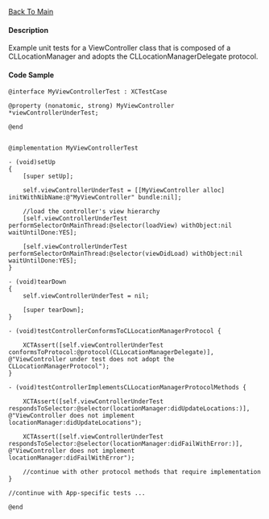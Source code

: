 [Back To Main](https://github.com/ccabanero/ios-unit-testing-patterns)

#### Description

Example unit tests for a ViewController class that is composed of a CLLocationManager and adopts the CLLocationManagerDelegate protocol.

#### Code Sample
	
	@interface MyViewControllerTest : XCTestCase
	
	@property (nonatomic, strong) MyViewController *viewControllerUnderTest;
	
	@end
	
	
	@implementation MyViewControllerTest
	
	- (void)setUp
	{
	    [super setUp];
	    
	    self.viewControllerUnderTest = [[MyViewController alloc] initWithNibName:@"MyViewController" bundle:nil];
	    
	    //load the controller's view hierarchy
	    [self.viewControllerUnderTest performSelectorOnMainThread:@selector(loadView) withObject:nil waitUntilDone:YES];
	    
	    [self.viewControllerUnderTest performSelectorOnMainThread:@selector(viewDidLoad) withObject:nil waitUntilDone:YES];
	}
	
	- (void)tearDown
	{
	    self.viewControllerUnderTest = nil;
	    
	    [super tearDown];
	}
	
	- (void)testControllerConformsToCLLocationManagerProtocol {
	    
	    XCTAssert([self.viewControllerUnderTest conformsToProtocol:@protocol(CLLocationManagerDelegate)], @"ViewController under test does not adopt the CLLocationManagerProtocol");
	}
	
	- (void)testControllerImplementsCLLocationManagerProtocolMethods {
	    
	    XCTAssert([self.viewControllerUnderTest respondsToSelector:@selector(locationManager:didUpdateLocations:)], @"ViewController does not implement locationManager:didUpdateLocations");
	    
	    XCTAssert([self.viewControllerUnderTest respondsToSelector:@selector(locationManager:didFailWithError:)], @"ViewController does not implement locationManager:didFailWithError");
	    
	    //continue with other protocol methods that require implementation
	}
	
	//continue with App-specific tests ...
	
	@end